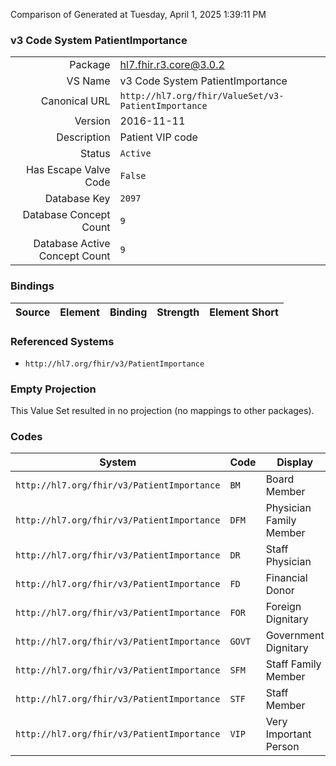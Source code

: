 Comparison of 
Generated at Tuesday, April 1, 2025 1:39:11 PM

### v3 Code System PatientImportance

|      |     |
| ---: | --- |
| Package | hl7.fhir.r3.core@3.0.2 |
| VS Name | v3 Code System PatientImportance |
| Canonical URL | `http://hl7.org/fhir/ValueSet/v3-PatientImportance` |
| Version | 2016-11-11 |
| Description | Patient VIP code |
| Status | `Active` |
| Has Escape Valve Code | `False` |
| Database Key | `2097` |
| Database Concept Count | `9` |
| Database Active Concept Count | `9` |
### Bindings

| Source | Element | Binding | Strength | Element Short |
| ------ | ------- | ------- | -------- | ------------- |

### Referenced Systems

* `http://hl7.org/fhir/v3/PatientImportance`
### Empty Projection

This Value Set resulted in no projection (no mappings to other packages).

### Codes

| System | Code | Display |
| ------ | ---- | ------- |
| `http://hl7.org/fhir/v3/PatientImportance` | `BM` | Board Member |
| `http://hl7.org/fhir/v3/PatientImportance` | `DFM` | Physician Family Member |
| `http://hl7.org/fhir/v3/PatientImportance` | `DR` | Staff Physician |
| `http://hl7.org/fhir/v3/PatientImportance` | `FD` | Financial Donor |
| `http://hl7.org/fhir/v3/PatientImportance` | `FOR` | Foreign Dignitary |
| `http://hl7.org/fhir/v3/PatientImportance` | `GOVT` | Government Dignitary |
| `http://hl7.org/fhir/v3/PatientImportance` | `SFM` | Staff Family Member |
| `http://hl7.org/fhir/v3/PatientImportance` | `STF` | Staff Member |
| `http://hl7.org/fhir/v3/PatientImportance` | `VIP` | Very Important Person |
